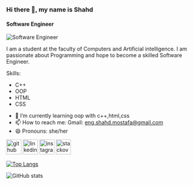 ### Hi there 👋, my name is Shahd
#### Software Engineer
![Software Engineer](https://i.pinimg.com/564x/08/ca/db/08cadb0273d49736bed2dad97f689000.jpg)

I am a student at the faculty of Computers and Artificial intelligence.
I am passionate about Programming and hope to become a skilled Software Engineer.

Skills: 
* C++
* OOP
* HTML
* CSS


- 🌱 I’m currently learning oop with c++,html,css 
- 📫 How to reach me: Gmail: eng.shahd.mostafa@gmail.com 
- 😄 Pronouns: she/her 

[<img src='https://cdn.jsdelivr.net/npm/simple-icons@3.0.1/icons/github.svg' alt='github' height='40'>](https://github.com/eng-shahd-mostafa)  [<img src='https://cdn.jsdelivr.net/npm/simple-icons@3.0.1/icons/linkedin.svg' alt='linkedin' height='40'>](https://www.linkedin.com/in/https://www.linkedin.com/in/shahd-mostafa-844673318//)  [<img src='https://cdn.jsdelivr.net/npm/simple-icons@3.0.1/icons/instagram.svg' alt='instagram' height='40'>](https://www.instagram.com/https://www.instagram.com/shahdmostafa1717//)  [<img src='https://cdn.jsdelivr.net/npm/simple-icons@3.0.1/icons/stackoverflow.svg' alt='stackoverflow' height='40'>](https://stackoverflow.com/users/https://stackoverflow.com/users/27099839/shahd-mostafa)  

[![Top Langs](https://github-readme-stats.vercel.app/api/top-langs/?username=eng-shahd-mostafa)](https://github.com/anuraghazra/github-readme-stats)

![GitHub stats](https://github-readme-stats.vercel.app/api?username=eng-shahd-mostafa&show_icons=true)  

